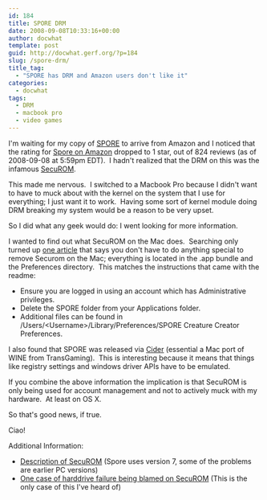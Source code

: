 ```yaml
---
id: 184
title: SPORE DRM
date: 2008-09-08T10:33:16+00:00
author: docwhat
template: post
guid: http://docwhat.gerf.org/?p=184
slug: /spore-drm/
title_tag:
  - "SPORE has DRM and Amazon users don't like it"
categories:
  - docwhat
tags:
  - DRM
  - macbook pro
  - video games
---
```

I'm waiting for my copy of <a href="http://www.spore.com/">SPORE</a> to arrive from Amazon and I noticed that the rating for <a name="evtst|a|B000FKBCX4" href="http://www.amazon.com/Electronic-Arts-15352-Spore/dp/B000FKBCX4%3FSubscriptionId%3D02E5W5871AJF7PMMMS82%26tag%3Dws%26linkCode%3Dxm2%26camp%3D2025%26creative%3D165953%26creativeASIN%3DB000FKBCX4">Spore on Amazon</a> dropped to 1 star, out of 824 reviews (as of 2008-09-08 at 5:59pm EDT).  I hadn't realized that the DRM on this was the infamous <a href="http://en.wikipedia.org/wiki/SecuROM">SecuROM</a>.

This made me nervous.  I switched to a Macbook Pro because I didn't want to have to muck about with the kernel on the system that I use for everything; I just want it to work.  Having some sort of kernel module doing DRM breaking my system would be a reason to be very upset.

<!-- more -->So I did what any geek would do: I went looking for more information.

I wanted to find out what SecuROM on the Mac does.  Searching only turned up <a href="http://securom.mustbedestroyed.org/phorum/viewtopic.php?f=8&amp;t=84&amp;p=701">one article</a> that says you don't have to do anything special to remove Securom on the Mac; everything is located in the .app bundle and the Preferences directory.  This matches the instructions that came with the readme:
<ul>
	<li>Ensure you are logged in using an account which has Administrative privileges.</li>
	<li>Delete the SPORE folder from your Applications folder.</li>
	<li>Additional files can be found in /Users/&lt;Username&gt;/Library/Preferences/SPORE Creature Creator Preferences.</li>
</ul>
I also found that SPORE was released via <a href="http://www.transgaming.com/products/cider/">Cider</a> (essential a Mac port of WINE from TransGaming).  This is interesting because it means that things like registry settings and windows driver APIs have to be emulated.

If you combine the above information the implication is that SecuROM is only being used for account management and not to actively muck with my hardware.  At least on OS X.

So that's good news, if true.

Ciao!

Additional Information:
<ul>
	<li><a href="http://reclaimyourgame.com/index.php?option=com_content&amp;view=article&amp;id=52&amp;Itemid=13">Description of SecuROM</a> (Spore uses version 7, some of the problems are earlier PC versions)</li>
	<li><a href="http://forums.ea.com/mboards/thread.jspa?threadID=378657&amp;tstart=0&amp;start=251">One case of harddrive failure being blamed on SecuROM</a> (This is the only case of this I've heard of)</li>
</ul>